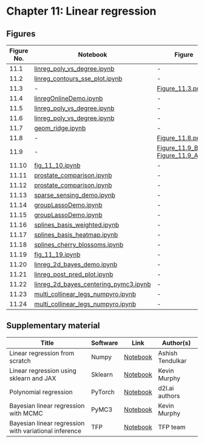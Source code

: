 
# Chapter 11: Linear regression

## Figures

|Figure No. | Notebook | Figure |
|--|--|--|
| 11.1 | [linreg_poly_vs_degree.ipynb](linreg_poly_vs_degree.ipynb) | - |
| 11.2 | [linreg_contours_sse_plot.ipynb](linreg_contours_sse_plot.ipynb) | - |
| 11.3 | - | [Figure_11.3.png](https://github.com/probml/pml-book/blob/main/book1-figures/Figure_11.3.png)<br/> |
| 11.4 | [linregOnlineDemo.ipynb](linregOnlineDemo.ipynb) | - |
| 11.5 | [linreg_poly_vs_degree.ipynb](linreg_poly_vs_degree.ipynb) | - |
| 11.6 | [linreg_poly_vs_degree.ipynb](linreg_poly_vs_degree.ipynb) | - |
| 11.7 | [geom_ridge.ipynb](geom_ridge.ipynb) | - |
| 11.8 | - | [Figure_11.8.png](https://github.com/probml/pml-book/blob/main/book1-figures/Figure_11.8.png)<br/> |
| 11.9 | - | [Figure_11.9_B.png](https://github.com/probml/pml-book/blob/main/book1-figures/Figure_11.9_B.png)<br/>[Figure_11.9_A.png](https://github.com/probml/pml-book/blob/main/book1-figures/Figure_11.9_A.png)<br/> |
| 11.10 | [fig_11_10.ipynb](fig_11_10.ipynb) | - |
| 11.11 | [prostate_comparison.ipynb](prostate_comparison.ipynb) | - |
| 11.12 | [prostate_comparison.ipynb](prostate_comparison.ipynb) | - |
| 11.13 | [sparse_sensing_demo.ipynb](sparse_sensing_demo.ipynb) | - |
| 11.14 | [groupLassoDemo.ipynb](groupLassoDemo.ipynb) | - |
| 11.15 | [groupLassoDemo.ipynb](groupLassoDemo.ipynb) | - |
| 11.16 | [splines_basis_weighted.ipynb](splines_basis_weighted.ipynb) | - |
| 11.17 | [splines_basis_heatmap.ipynb](splines_basis_heatmap.ipynb) | - |
| 11.18 | [splines_cherry_blossoms.ipynb](splines_cherry_blossoms.ipynb) | - |
| 11.19 | [fig_11_19.ipynb](fig_11_19.ipynb) | - |
| 11.20 | [linreg_2d_bayes_demo.ipynb](linreg_2d_bayes_demo.ipynb) | - |
| 11.21 | [linreg_post_pred_plot.ipynb](linreg_post_pred_plot.ipynb) | - |
| 11.22 | [linreg_2d_bayes_centering_pymc3.ipynb](linreg_2d_bayes_centering_pymc3.ipynb) | - |
| 11.23 | [multi_collinear_legs_numpyro.ipynb](multi_collinear_legs_numpyro.ipynb) | - |
| 11.24 | [multi_collinear_legs_numpyro.ipynb](multi_collinear_legs_numpyro.ipynb) | - |

## Supplementary material
|Title| Software| Link| Author(s)
-|-|-|-
|Linear regression from scratch| Numpy| [Notebook](https://github.com/probml/pyprobml/blob/main/notebooks/book1/11/LinearRegressionProbML.ipynb)| Ashish Tendulkar
|Linear regression using sklearn and JAX| Sklearn| [Notebook](https://colab.research.google.com/github/probml/pyprobml/blob/master/notebooks/book1/11/linreg_sklearn.ipynb)| Kevin Murphy
|Polynomial regression| PyTorch| [Notebook](https://colab.research.google.com/github/probml/pyprobml/blob/master/notebooks/book1/11/poly_regression_torch.ipynb) | d2l.ai authors 
|Bayesian linear regression with MCMC|PyMC3|[Notebook](https://colab.research.google.com/github/probml/pyprobml/blob/master/notebooks/book1/11/linreg_pymc3.ipynb) | Kevin Murphy
|Bayesian linear regression with variational inference| TFP| [Notebook](https://colab.research.google.com/github/probml/pyprobml/blob/master/notebooks/svi_linear_regression_1d_tfp.ipynb) | TFP team
